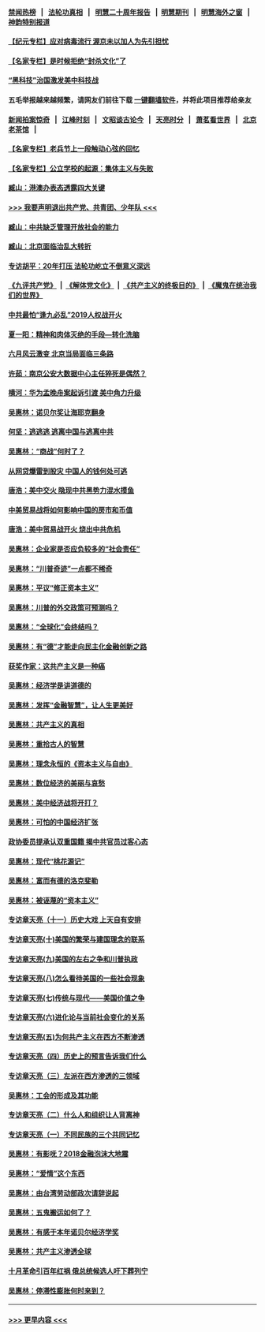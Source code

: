 #### [禁闻热榜](热点新闻.md?=0)  &nbsp;&nbsp;|&nbsp;&nbsp; [法轮功真相](https://github.com/gfw-breaker/truth/blob/master/README.md?=0) &nbsp;&nbsp;|&nbsp;&nbsp; [明慧二十周年报告](https://github.com/gfw-breaker/mh-reports/blob/master/README.md?=0) &nbsp;&nbsp;|&nbsp;&nbsp;[明慧期刊](https://github.com/gfw-breaker/mh-qikan) &nbsp;&nbsp;|&nbsp;&nbsp; [明慧海外之窗](https://github.com/gfw-breaker/mh-news/blob/master/README.md?=0) &nbsp;&nbsp;|&nbsp;&nbsp; [神韵特别报道](https://github.com/gfw-breaker/mh-news/blob/master/shenyun.md?=0)
#### [【纪元专栏】应对病毒流行 渥京未以加人为先引担忧](../pages/nsc423/n11875714.md?t=02290831) 
#### [【名家专栏】是时候拒绝“封杀文化”了](../pages/nsc423/n11814093.md?t=02290831) 
#### [“黑科技”治国激发美中科技战](../pages/nsc423/n11638056.md?t=02290831) 
#### 五毛举报越来越频繁，请网友们前往下载 [一键翻墙软件](https://github.com/gfw-breaker/ssr-accounts)，并将此项目推荐给亲友
#### [新闻拍案惊奇](https://github.com/gfw-breaker/banned-news/blob/master/pages/link4.md) &nbsp;&nbsp;|&nbsp;&nbsp; [江峰时刻](https://github.com/gfw-breaker/banned-news/blob/master/pages/link4.md) &nbsp;&nbsp;|&nbsp;&nbsp; [文昭谈古论今](https://github.com/gfw-breaker/banned-news/blob/master/pages/link4.md) &nbsp;&nbsp;|&nbsp;&nbsp; [天亮时分](https://github.com/gfw-breaker/banned-news/blob/master/pages/link4.md) &nbsp;&nbsp;|&nbsp;&nbsp; [萧茗看世界](https://github.com/gfw-breaker/banned-news/blob/master/pages/link4.md) &nbsp;&nbsp;|&nbsp;&nbsp; [北京老茶馆](https://github.com/gfw-breaker/banned-news/blob/master/pages/link4.md) &nbsp;&nbsp;|&nbsp;&nbsp; 
#### [【名家专栏】老兵节上一段触动心弦的回忆](../pages/nsc423/n11646016.md?t=02290831) 
#### [【名家专栏】公立学校的起源：集体主义与失败](../pages/nsc423/n11601833.md?t=02290831) 
#### [臧山：港澳办表态透露四大关键](../pages/nsc423/n11421628.md?t=02290831) 
#### [>>> 我要声明退出共产党、共青团、少年队 <<<](https://github.com/begood0513/goodnews/blob/master/quit/letter.md) 
#### [臧山：中共缺乏管理开放社会的能力](../pages/nsc423/n11407457.md?t=02290831) 
#### [臧山：北京面临治乱大转折](../pages/nsc423/n11406895.md?t=02290831) 
#### [专访胡平：20年打压 法轮功屹立不倒意义深远](../pages/nsc423/n11398800.md?t=02290831) 
#### [《九评共产党》](https://github.com/begood0513/9ping.md/blob/master/README.md) &nbsp;|&nbsp; [《解体党文化》](../../../../jtdwh.md/blob/master/README.md)  &nbsp;|&nbsp; [《共产主义的终极目的》](../../../../gczydzjmd.md/blob/master/README.md) &nbsp;|&nbsp; [《魔鬼在统治我们的世界》](../../../../mgztzwmdsj.md/blob/master/README.md) 
#### [中共最怕“逢九必乱”2019人权战开火](../pages/nsc423/n11385248.md?t=02290831) 
#### [夏一阳：精神和肉体灭绝的手段—转化洗脑](../pages/nsc423/n11368250.md?t=02290831) 
#### [六月风云激变 北京当局面临三条路](../pages/nsc423/n11313668.md?t=02290831) 
#### [许茹：南京公安大数据中心主任猝死是偶然？](../pages/nsc423/n11064744.md?t=02290831) 
#### [横河：华为孟晚舟案起诉引渡 美中角力升级](../pages/nsc423/n11027230.md?t=02290831) 
#### [吴惠林：诺贝尔奖让海耶克翻身](../pages/nsc423/n10890049.md?t=02290831) 
#### [何坚：逃逃逃 逃离中国与逃离中共](../pages/nsc423/n10592891.md?t=02290831) 
#### [吴惠林：“商战”何时了？](../pages/nsc423/n10573558.md?t=02290831) 
#### [从网贷爆雷到股灾 中国人的钱何处可逃](../pages/nsc423/n10572800.md?t=02290831) 
#### [唐浩：美中交火 隐现中共黑势力混水摸鱼](../pages/nsc423/n10544040.md?t=02290831) 
#### [中美贸易战将如何影响中国的房市和币值](../pages/nsc423/n10543697.md?t=02290831) 
#### [唐浩：美中贸易战开火 烧出中共危机](../pages/nsc423/n10540126.md?t=02290831) 
#### [吴惠林：企业家是否应负较多的“社会责任”](../pages/nsc423/n10535022.md?t=02290831) 
#### [吴惠林：“川普奇迹”一点都不稀奇](../pages/nsc423/n10512808.md?t=02290831) 
#### [吴惠林：平议“修正资本主义”](../pages/nsc423/n10495724.md?t=02290831) 
#### [吴惠林：川普的外交政策可预测吗？](../pages/nsc423/n10462387.md?t=02290831) 
#### [吴惠林：“全球化”会终结吗？](../pages/nsc423/n10452838.md?t=02290831) 
#### [吴惠林：有“德”才能走向民主化金融创新之路](../pages/nsc423/n10432292.md?t=02290831) 
#### [获奖作家：这共产主义是一种癌](../pages/nsc423/n10431541.md?t=02290831) 
#### [吴惠林：经济学是讲道德的](../pages/nsc423/n10398014.md?t=02290831) 
#### [吴惠林：发挥“金融智慧”，让人生更美好](../pages/nsc423/n10375019.md?t=02290831) 
#### [吴惠林：共产主义的真相](../pages/nsc423/n10351394.md?t=02290831) 
#### [吴惠林：重拾古人的智慧](../pages/nsc423/n10337691.md?t=02290831) 
#### [吴惠林：理念永恒的《资本主义与自由》](../pages/nsc423/n10316274.md?t=02290831) 
#### [吴惠林：数位经济的美丽与哀愁](../pages/nsc423/n10292946.md?t=02290831) 
#### [吴惠林：美中经济战将开打？](../pages/nsc423/n10258825.md?t=02290831) 
#### [吴惠林：可怕的中国经济扩张](../pages/nsc423/n10219147.md?t=02290831) 
#### [政协委员提承认双重国籍 揭中共官员过客心态](../pages/nsc423/n10208809.md?t=02290831) 
#### [吴惠林：现代“桃花源记”](../pages/nsc423/n10185234.md?t=02290831) 
#### [吴惠林：富而有德的洛克斐勒](../pages/nsc423/n10142264.md?t=02290831) 
#### [吴惠林：被诬蔑的“资本主义”](../pages/nsc423/n10124816.md?t=02290831) 
#### [专访章天亮（十一）历史大戏 上天自有安排](../pages/nsc423/n10094905.md?t=02290831) 
#### [专访章天亮(十)美国的繁荣与建国理念的联系](../pages/nsc423/n10094899.md?t=02290831) 
#### [专访章天亮(九)美国的左右之争和川普执政](../pages/nsc423/n10094889.md?t=02290831) 
#### [专访章天亮(八)怎么看待美国的一些社会现象](../pages/nsc423/n10094857.md?t=02290831) 
#### [专访章天亮(七)传统与现代——美国价值之争](../pages/nsc423/n10093140.md?t=02290831) 
#### [专访章天亮(六)进化论与当前社会变化的关系](../pages/nsc423/n10092036.md?t=02290831) 
#### [专访章天亮(五)为何共产主义在西方不断渗透](../pages/nsc423/n10083620.md?t=02290831) 
#### [专访章天亮（四）历史上的预言告诉我们什么](../pages/nsc423/n10083606.md?t=02290831) 
#### [专访章天亮（三）左派在西方渗透的三领域](../pages/nsc423/n10081115.md?t=02290831) 
#### [吴惠林：工会的形成及其功能](../pages/nsc423/n10080633.md?t=02290831) 
#### [专访章天亮（二）什么人和组织让人背离神](../pages/nsc423/n10076637.md?t=02290831) 
#### [专访章天亮（一）不同民族的三个共同记忆](../pages/nsc423/n10074188.md?t=02290831) 
#### [吴惠林：有影呒？2018金融泡沫大地震](../pages/nsc423/n10040534.md?t=02290831) 
#### [吴惠林：“爱情”这个东西](../pages/nsc423/n10019423.md?t=02290831) 
#### [吴惠林：由台湾劳动部政次请辞说起](../pages/nsc423/n9979679.md?t=02290831) 
#### [吴惠林：五鬼搬运如何了？](../pages/nsc423/n9925338.md?t=02290831) 
#### [吴惠林：有感于本年诺贝尔经济学奖](../pages/nsc423/n9871883.md?t=02290831) 
#### [吴惠林：共产主义渗透全球](../pages/nsc423/n9812748.md?t=02290831) 
#### [十月革命引百年红祸 俄总统候选人吁下葬列宁](../pages/nsc423/n9810182.md?t=02290831) 
#### [吴惠林：停滞性膨胀何时来到？](../pages/nsc423/n9764136.md?t=02290831) 

----
#### [ >>> 更早内容 <<< ](../indexes/nsc423-earlier.md)
